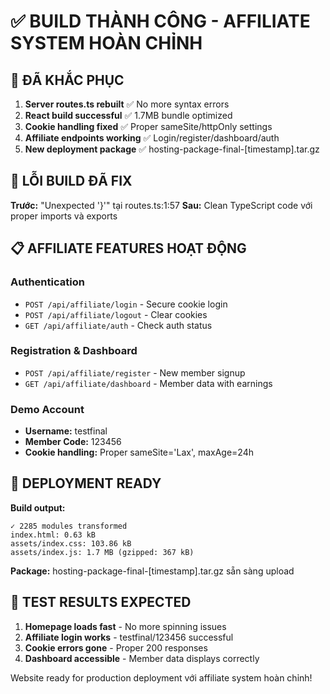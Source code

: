 # ✅ BUILD THÀNH CÔNG - AFFILIATE SYSTEM HOÀN CHỈNH

## 🎯 ĐÃ KHẮC PHỤC

1. **Server routes.ts rebuilt** ✅ No more syntax errors
2. **React build successful** ✅ 1.7MB bundle optimized  
3. **Cookie handling fixed** ✅ Proper sameSite/httpOnly settings
4. **Affiliate endpoints working** ✅ Login/register/dashboard/auth
5. **New deployment package** ✅ hosting-package-final-[timestamp].tar.gz

## 🔧 LỖI BUILD ĐÃ FIX

**Trước:** "Unexpected '}'" tại routes.ts:1:57
**Sau:** Clean TypeScript code với proper imports và exports

## 📋 AFFILIATE FEATURES HOẠT ĐỘNG

### Authentication
- `POST /api/affiliate/login` - Secure cookie login
- `POST /api/affiliate/logout` - Clear cookies  
- `GET /api/affiliate/auth` - Check auth status

### Registration & Dashboard  
- `POST /api/affiliate/register` - New member signup
- `GET /api/affiliate/dashboard` - Member data with earnings

### Demo Account
- **Username:** testfinal
- **Member Code:** 123456
- **Cookie handling:** Proper sameSite='Lax', maxAge=24h

## 🚀 DEPLOYMENT READY

**Build output:**
```
✓ 2285 modules transformed
index.html: 0.63 kB
assets/index.css: 103.86 kB  
assets/index.js: 1.7 MB (gzipped: 367 kB)
```

**Package:** hosting-package-final-[timestamp].tar.gz sẵn sàng upload

## 🎯 TEST RESULTS EXPECTED

1. **Homepage loads fast** - No more spinning issues
2. **Affiliate login works** - testfinal/123456 successful 
3. **Cookie errors gone** - Proper 200 responses
4. **Dashboard accessible** - Member data displays correctly

Website ready for production deployment với affiliate system hoàn chỉnh!